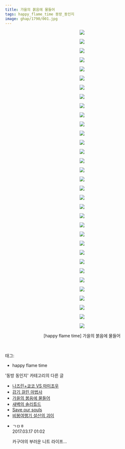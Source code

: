 ```yaml
---
title: 가을의 붉음에 물들어
tags: happy_flame_time 동방_동인지
image: ghap/1790/001.jpg
---
```

<div class="article">
<p style="text-align: center; clear: none; float: none;"><img src="{{ site.nasurl }}/ghap/1790/001.jpg"/></p>
<p style="text-align: center; clear: none; float: none;"><img src="{{ site.nasurl }}/ghap/1790/002.jpg"/></p>
<p style="text-align: center; clear: none; float: none;"><img src="{{ site.nasurl }}/ghap/1790/003.jpg"/></p>
<p style="text-align: center; clear: none; float: none;"><img src="{{ site.nasurl }}/ghap/1790/004.jpg"/></p>
<p style="text-align: center; clear: none; float: none;"><img src="{{ site.nasurl }}/ghap/1790/005.jpg"/></p>
<p style="text-align: center; clear: none; float: none;"><img src="{{ site.nasurl }}/ghap/1790/006.jpg"/></p>
<p style="text-align: center; clear: none; float: none;"><img src="{{ site.nasurl }}/ghap/1790/007.jpg"/></p>
<p style="text-align: center; clear: none; float: none;"><img src="{{ site.nasurl }}/ghap/1790/008.jpg"/></p>
<p style="text-align: center; clear: none; float: none;"><img src="{{ site.nasurl }}/ghap/1790/009.jpg"/></p>
<p style="text-align: center; clear: none; float: none;"><img src="{{ site.nasurl }}/ghap/1790/010.jpg"/></p>
<p style="text-align: center; clear: none; float: none;"><img src="{{ site.nasurl }}/ghap/1790/011.jpg"/></p>
<p style="text-align: center; clear: none; float: none;"><img src="{{ site.nasurl }}/ghap/1790/012.jpg"/></p>
<p style="text-align: center; clear: none; float: none;"><img src="{{ site.nasurl }}/ghap/1790/013.jpg"/></p>
<p style="text-align: center; clear: none; float: none;"><img src="{{ site.nasurl }}/ghap/1790/014.jpg"/></p>
<p style="text-align: center; clear: none; float: none;"><img src="{{ site.nasurl }}/ghap/1790/015.jpg"/></p>
<p style="text-align: center; clear: none; float: none;"><img src="{{ site.nasurl }}/ghap/1790/016.jpg"/></p>
<p style="text-align: center; clear: none; float: none;"><img src="{{ site.nasurl }}/ghap/1790/017.jpg"/></p>
<p style="text-align: center; clear: none; float: none;"><img src="{{ site.nasurl }}/ghap/1790/018.jpg"/></p>
<p style="text-align: center; clear: none; float: none;"><img src="{{ site.nasurl }}/ghap/1790/019.jpg"/></p>
<p style="text-align: center; clear: none; float: none;"><img src="{{ site.nasurl }}/ghap/1790/020.jpg"/></p>
<p style="text-align: center; clear: none; float: none;"><img src="{{ site.nasurl }}/ghap/1790/021.jpg"/></p>
<p style="text-align: center; clear: none; float: none;"><img src="{{ site.nasurl }}/ghap/1790/022.jpg"/></p>
<p style="text-align: center; clear: none; float: none;"><img src="{{ site.nasurl }}/ghap/1790/023.jpg"/></p>
<p style="text-align: center; clear: none; float: none;"><img src="{{ site.nasurl }}/ghap/1790/024.jpg"/></p>
<p style="text-align: center; clear: none; float: none;"><img src="{{ site.nasurl }}/ghap/1790/025.jpg"/></p>
<p style="text-align: center; clear: none; float: none;"><img src="{{ site.nasurl }}/ghap/1790/026.jpg"/></p>
<p style="text-align: center; clear: none; float: none;"><img src="{{ site.nasurl }}/ghap/1790/027.jpg"/></p>
<p style="text-align: center; clear: none; float: none;"><img src="{{ site.nasurl }}/ghap/1790/028.jpg"/></p>
<p style="text-align: center; clear: none; float: none;"><img src="{{ site.nasurl }}/ghap/1790/029.jpg"/></p>
<p style="text-align: center; clear: none; float: none;"><img src="{{ site.nasurl }}/ghap/1790/030.jpg"/></p>
<p style="text-align: center; clear: none; float: none;"><img src="{{ site.nasurl }}/ghap/1790/031.jpg"/></p>
<p style="text-align: center; clear: none; float: none;"><img src="{{ site.nasurl }}/ghap/1790/032.jpg"/></p>
<p style="text-align: center; clear: none; float: none;"><img src="{{ site.nasurl }}/ghap/1790/033.jpg"/></p>
<p style="text-align: center; clear: none; float: none;">[happy flame time] 가을의 붉음에 물들어</p>
<p><br/></p>
</div><div class="tagTrail">
<p>태그: </p>
<ul>
<li>happy flame time</li>
</ul>
</div><div class="another">
<p>'동방 동인지' 카테고리의 다른 글</p>
<ul>
<li><a href="/2016-08-23-ghap_1793">나즈린+쿄코 VS 마미조우</a></li>
<li><a href="/2016-08-23-ghap_1791">감기 걸린 마법사</a></li>
<li><a href="/2016-08-23-ghap_1790">가을의 붉음에 물들어</a></li>
<li><a href="/2016-08-23-ghap_1788">새벽의 솔리튜드</a></li>
<li><a href="/2016-08-23-ghap_1787">Save our souls</a></li>
<li><a href="/2016-08-23-ghap_1785">비봉여행기 설산의 괴이</a></li>
</ul>
</div><div class="cb_module cb_fluid">
<div class="cb_wrt cb_profile">
<div class="comment">
<ul>
<li class="cb_thumb_off" id="comment14941423">
<div class="cb_comment_area">
<div class="cb_info_area">
<div class="cb_section">
<span class="cb_nick_name">ㄱㅁㅎ</span>
</div>
<div class="cb_section">
<span class="cb_date">2017.03.17 01:02 </span>
</div>
</div>
<div class="cb_dsc_comment">
<p class="cb_dsc">
											카구야의 부러운 니트 라이프...
										</p>
</div>
</div></li>
</ul>
</div>
</div><!-- commentList close -->
</div>